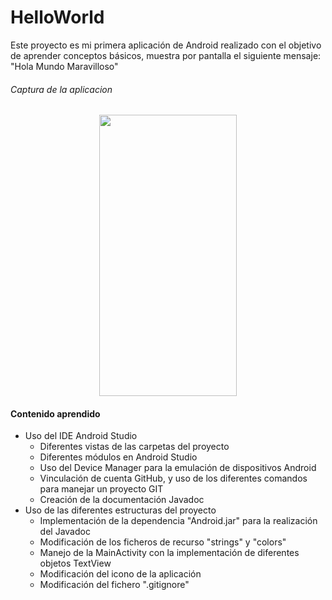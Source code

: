 # HelloWorld
Este proyecto es mi primera aplicación de Android realizado con el objetivo de aprender conceptos básicos, muestra por pantalla el siguiente mensaje: "Hola Mundo Maravilloso"
###### Captura de la aplicacion
<p align="center">
<img src="https://github.com/AJimesp/HelloWorld/assets/99723625/9225969f-6d1f-48d5-9bd8-96c086ec2931" height="450" width="220" >
</p>

#### Contenido aprendido
- Uso del IDE Android Studio
	- Diferentes vistas de las carpetas del proyecto
	- Diferentes módulos en Android Studio
	- Uso del Device Manager para la emulación de dispositivos Android
	- Vinculación de cuenta GitHub, y uso de los diferentes comandos para manejar un proyecto GIT
	- Creación de la documentación Javadoc
- Uso de las diferentes estructuras del proyecto
	- Implementación de la dependencia "Android.jar" para la realización del Javadoc
	- Modificación de los ficheros de recurso "strings" y "colors"
	- Manejo de la MainActivity con la implementación de diferentes objetos TextView
	- Modificación del icono de la aplicación
	- Modificación del fichero ".gitignore"




